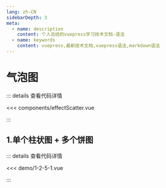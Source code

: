 ```yaml
---
lang: zh-CN
sidebarDepth: 3
meta:
  - name: description
    content: 个人总结的vuepress学习技术文档-语法
  - name: keywords
    content: vuepress,最新技术文档,vuepress语法,markdown语法
---
```


# 气泡图

::: details 查看代码详情

<<< components/effectScatter.vue

:::

## 1.单个柱状图 + 多个饼图

  <Container url="https://zhoubichuan.com/resume/?type=echarts&name=1-2-5-1.vue" />

::: details 查看代码详情

<<< demo/1-2-5-1.vue

:::
